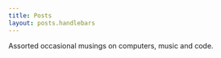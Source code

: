 ```yaml
---
title: Posts
layout: posts.handlebars
---
```

Assorted occasional musings on computers, music and code.
